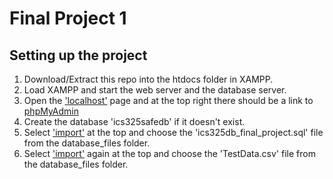 # Final Project 1

## Setting up the project
1. Download/Extract this repo into the htdocs folder in XAMPP.
2. Load XAMPP and start the web server and the database server.
3. Open the ['localhost'](http://localhost) page and at the top right there should be a link to [phpMyAdmin](http://localhost/phpmyadmin/)
4. Create the database 'ics325safedb' if it doesn't exist.
5. Select ['import'](http://localhost/phpmyadmin/server_import.php) at the top and choose the 'ics325db_final_project.sql' file from the database_files folder.
6. Select ['import'](http://localhost/phpmyadmin/server_import.php) again at the top and choose the 'TestData.csv' file from the database_files folder.
